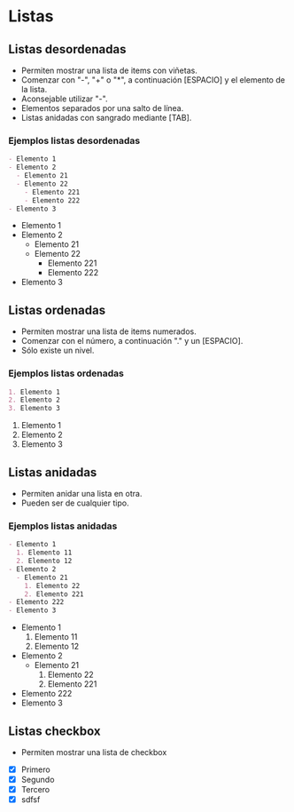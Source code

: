 # Listas

## Listas desordenadas

- Permiten mostrar una lista de items con viñetas.
- Comenzar con "\-", "\+" o "\*", a continuación [ESPACIO] y el elemento de la lista.
- Aconsejable utilizar "\-".
- Elementos separados por una salto de línea.
- Listas anidadas con sangrado mediante [TAB].

### Ejemplos listas desordenadas

```markdown
- Elemento 1
- Elemento 2
  - Elemento 21
  - Elemento 22
    - Elemento 221
    - Elemento 222
- Elemento 3
```

- Elemento 1
- Elemento 2
  - Elemento 21
  - Elemento 22
    - Elemento 221
    - Elemento 222
- Elemento 3

## Listas ordenadas

- Permiten mostrar una lista de items numerados.
- Comenzar con el número, a continuación "\." y un [ESPACIO].
- Sólo existe un nivel.

### Ejemplos listas ordenadas

```markdown
1. Elemento 1
2. Elemento 2
3. Elemento 3
```

1. Elemento 1
2. Elemento 2
3. Elemento 3

## Listas anidadas

- Permiten anidar una lista en otra.
- Pueden ser de cualquier tipo.

### Ejemplos listas anidadas

```markdown
- Elemento 1
  1. Elemento 11
  2. Elemento 12
- Elemento 2
  - Elemento 21
    1. Elemento 22
    2. Elemento 221
- Elemento 222
- Elemento 3
```

- Elemento 1
  1. Elemento 11
  2. Elemento 12
- Elemento 2
  - Elemento 21
    1. Elemento 22
    2. Elemento 221
- Elemento 222
- Elemento 3

## Listas checkbox

- Permiten mostrar una lista de checkbox

- [x] Primero
- [x] Segundo
- [x] Tercero
- [x] sdfsf
